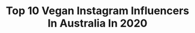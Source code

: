 ---
title: Top 10 Vegan Instagram Influencers In Australia In 2020
description: >-
  Find top vegan Instagram influencers in Australia in 2020. Most popular hashtags: #travel #australia #tiktokarab #covid19.
platform: Instagram
profiles:
  - username: "jadee__marie"
    fullname: >-
      🦋Jade-Marie🦋
    location: "Australia"
    followers: 442532
    engagement: 249
    commentsToLikes: 0.032490
    id: ck15uh4o9n5qy0i193kgfmn8j
    verified: false
    hashtags: "#socialdistancing, #recycle"
  - username: "amyaela"
    fullname: >-
      Amy | Australia-India
    location: "Australia"
    followers: 296684
    engagement: 440
    commentsToLikes: 0.018693
    id: ck600bsdwday30i143e2jxb98
    verified: false
    hashtags: "#indiandance, #bollywood, #fitness, #athomefitness"
  - username: "tessemilytattoos"
    fullname: >-
      ☼ Perth WA
    location: "Australia"
    followers: 10362
    engagement: 791
    commentsToLikes: 0.049218
    id: ck8t12d59u7ne0j780iea9jiv
    verified: false
    hashtags: "#kidscolouringpages, #isolation, #woody, #aladdin"
  - username: "jessicagracewhalen"
    fullname: >-
      Jessica’s Travel Diaries 🌸📸✨
    location: "Australia"
    followers: 18994
    engagement: 543
    commentsToLikes: 0.026179
    id: ck0ucnqnmh8h90i1968t7oiwf
    verified: false
    hashtags: "#dreamjob, #formaldress, #fyp, #quarantine"
  - username: "ameliamarni"
    fullname: >-
      AMELIA
    location: "Australia"
    followers: 219115
    engagement: 767
    commentsToLikes: 0.005715
    id: ck5hhvdr7a9pg0i118e2bio6h
    verified: true
    hashtags: "#iamtryingbiach, #bettersafethansorry, #2weeksisolation, #stayhome"
  - username: "laurenmcgeachin"
    fullname: >-
      LAUREN MCGEACHIN
    location: "Australia"
    followers: 68582
    engagement: 193
    commentsToLikes: 0.036429
    id: ck6uhnwpra7nx0j718hbxy5v7
    verified: false
    hashtags: "#puriwulandariubud, #puriwulandariresort, #coronavirus, #thaikila"
  - username: "edyndenise"
    fullname: >-
      EDYN // MAC  ⚡️🦋
    location: "Australia"
    followers: 135864
    engagement: 276
    commentsToLikes: 0.016043
    id: ck14k132rn6va0i19kjezh39s
    verified: true
    hashtags: "#puriwulandariubud, #puriwulandariresort, #luxurytravel, #puriwulandariresortandspa"
  - username: "itsstephrice"
    fullname: >-
      STEPHANIE RICE
    location: "Australia"
    followers: 118592
    engagement: 195
    commentsToLikes: 0.022924
    id: ck14gs7qp6rh60i199gf7jnch
    verified: true
    hashtags: "#india, #himalayas, #travel, #internationalwomensday"
  - username: "jessicahazemua"
    fullname: >-
      J E S S I C A  H A Z E
    location: "Australia"
    followers: 130281
    engagement: 246
    commentsToLikes: 0.028848
    id: ck55ixs32vqeb0i11hrxp9sbd
    verified: false
    hashtags: "#marcjacobs, #noctexclothing, #veganstyle, #indiebrands"
  - username: "charmcshane"
    fullname: >-
      Charlotte McShane
    location: "Australia"
    followers: 21828
    engagement: 394
    commentsToLikes: 0.016365
    id: ck6uf3m03uoq80j71ct8fpfrx
    verified: true
    hashtags: "#vicfires, #flattenthecurve, #eastgippsland, #eastgippslandfires"
---